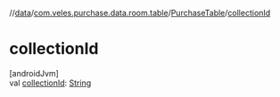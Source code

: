 //[data](../../../index.md)/[com.veles.purchase.data.room.table](../index.md)/[PurchaseTable](index.md)/[collectionId](collection-id.md)

# collectionId

[androidJvm]\
val [collectionId](collection-id.md): [String](https://kotlinlang.org/api/latest/jvm/stdlib/kotlin/-string/index.html)
